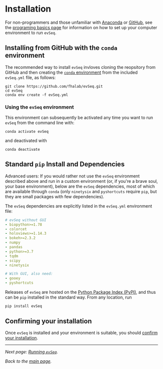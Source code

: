 # Installation
For non-programmers and those unfamiliar with [Anaconda](https://www.anaconda.com/) or [GitHub](https://www.github.com), see the [programing basics page](basics.md) for information on how to set up your computer environment to run `evSeq`.
## Installing from GitHub with the `conda` environment
The recommended way to install `evSeq` invloves cloning the reopsitory from GitHub and then creating the [`conda` environment](https://conda.io/projects/conda/en/latest/user-guide/concepts/environments.html) from the included `evSeq.yml` file, as follows:
```
git clone https://github.com/fhalab/evSeq.git
cd evSeq
conda env create -f evSeq.yml
```

### Using the `evSeq` environment
This environment can subsequently be activated any time you want to run `evSeq` from the command line with:
```
conda activate evSeq
```
and deactivated with
```
conda deactivate
```
## Standard `pip` Install and Dependencies
Advanced users: If you would rather not use the `evSeq` environment described above and run in a custom environment (or, if you're a brave soul, your base environment), below are the `evSeq` dependencies, most of which are available through `conda` (only `ninetysix` and `pyshortcuts` require `pip`, but they are small packages with few dependencies).

The `evSeq` dependencies are explicitly listed in the `evSeq.yml` environment file:
```yml
# evSeq without GUI
- biopython>=1.78
- colorcet
- holoviews>=1.14.3
- bokeh>=2.3.2
- numpy
- pandas
- python>=3.7
- tqdm
- scipy
- ninetysix

# With GUI, also need:
- gooey
- pyshortcuts
```

Releases of `evSeq` are hosted on the [Python Package Index (PyPI)](https://pypi.org/project/evseq/), and thus can be `pip` installed in the standard way. From any location, run
```
pip install evSeq
```

## Confirming your installation
Once `evSeq` is installed and your environment is suitable, you should [confirm your installation](comp/usage.md#confirming-your-installation).

---

*Next page: [Running `evSeq`](usage.md).*

*Back to the [main page](../index.md).*